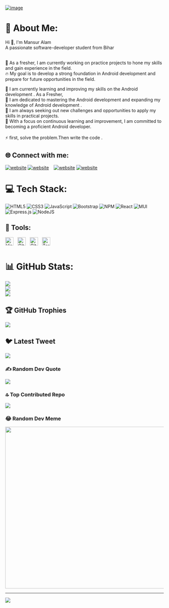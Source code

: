 [![image](https://user-images.githubusercontent.com/26720225/229844268-4f112acf-8cc5-41a1-a81c-040a0bf3300c.png)](https://pbs.twimg.com/profile_banners/739818907/1660448770/1500x500)

# 💫 About Me:
Hi 🙏, I'm Mansur Alam<br>A passionate software-developer student from Bihar <br> 
<br>

🔭 As a fresher, I am currently working on practice projects to hone my skills and gain experience in the field.<br>
🔥 My goal is to develop a strong foundation in Android development and prepare for future opportunities in the field.<br>

🌱 I am currently learning and improving my skills on the Android development . As a Fresher, <br>
🌱 I am dedicated to mastering the Android development and expanding my knowledge of Android development . <br>
🌱 I am always seeking out new challenges and opportunities to apply my skills in practical projects. <br>
🌱 With a focus on continuous learning and improvement, I am committed to becoming a proficient Android developer.<br>
<br>
⚡ first, solve the problem.Then write the code .<br>

## 🌐 Connect with me:
[![website](./img/linkedin-light.svg)](https://www.linkedin.com/in/mdmansur-alam-357b411b7/#gh-light-mode-only)
[![website](./img/linkedin-dark.svg)](https://www.linkedin.com/in/mdmansur-alam-357b411b7/#gh-dark-mode-only)
&nbsp;&nbsp;
[![website](./img/instagram-light.svg)](https://www.instagram.com/mdmansur118/?igshid=ZDdkNTZiNTM=#gh-light-mode-only)
[![website](./img/instagram-dark.svg)](https://www.instagram.com/mdmansur118/?igshid=ZDdkNTZiNTM=#gh-dark-mode-only)
&nbsp;&nbsp;
 
 
 


# 💻 Tech Stack:
![HTML5](https://img.shields.io/badge/html5-%23E34F26.svg?style=flat&logo=html5&logoColor=white) ![CSS3](https://img.shields.io/badge/css3-%231572B6.svg?style=flat&logo=css3&logoColor=white) ![JavaScript](https://img.shields.io/badge/javascript-%23323330.svg?style=flat&logo=javascript&logoColor=%23F7DF1E) ![Bootstrap](https://img.shields.io/badge/bootstrap-%23563D7C.svg?style=flat&logo=bootstrap&logoColor=white) ![NPM](https://img.shields.io/badge/NPM-%23000000.svg?style=flat&logo=npm&logoColor=white) ![React](https://img.shields.io/badge/react-%2320232a.svg?style=flat&logo=react&logoColor=%2361DAFB) ![MUI](https://img.shields.io/badge/MUI-%230081CB.svg?style=flat&logo=material-ui&logoColor=white) ![Express.js](https://img.shields.io/badge/express.js-%23404d59.svg?style=flat&logo=express&logoColor=%2361DAFB) ![NodeJS](https://img.shields.io/badge/node.js-6DA55F?style=flat&logo=node.js&logoColor=white)
 
## 🧰 Tools:
<img align="left" alt="Visual Studio Code" width="26px" src="https://cdn.jsdelivr.net/gh/devicons/devicon/icons/vscode/vscode-original.svg" style="padding-right:10px;" />
<img align="left" alt="Git" width="26px" src="https://cdn.jsdelivr.net/gh/devicons/devicon/icons/git/git-original.svg" style="padding-right:10px;" />
<img align="left" alt="GitHub" width="26px" src="https://user-images.githubusercontent.com/3369400/139447912-e0f43f33-6d9f-45f8-be46-2df5bbc91289.png" style="padding-right:10px;" />
<img align="left" alt="Terminal" width="26px" src="./img/terminal-dark.svg" />

<br />
<br />

# 📊 GitHub Stats:
![](https://github-readme-stats.vercel.app/api?username=androiditgithub&theme=react&hide_border=false&include_all_commits=true&count_private=true)<br/>
![](https://github-readme-streak-stats.herokuapp.com/?user=androiditgithub&theme=react&hide_border=false)<br/>
![](https://github-readme-stats.vercel.app/api/top-langs/?username=androiditgithub&theme=react&hide_border=false&include_all_commits=true&count_private=true&layout=compact)

## 🏆 GitHub Trophies
![](https://github-profile-trophy.vercel.app/?username=androiditgithub&theme=onestar&no-frame=false&no-bg=false&margin-w=4)


## 🐦 Latest Tweet
[![](https://gtce.itsvg.in/api? )](https://github.com/VishwaGauravIn/github-twitter-card-embed)


### ✍️ Random Dev Quote
![](https://quotes-github-readme.vercel.app/api?type=horizontal&theme=radical)

### 🔝 Top Contributed Repo
![](https://github-contributor-stats.vercel.app/api?username=androiditgithub&limit=5&theme=tokyonight&combine_all_yearly_contributions=true)

### 😂 Random Dev Meme
<img src="https://rm.up.railway.app/" width="512px"/>

---
[![](https://visitcount.itsvg.in/api?id=androiditgithub&icon=5&color=1)](https://visitcount.itsvg.in)

<!-- Proudly created with GPRM ( https://gprm.itsvg.in ) -->
